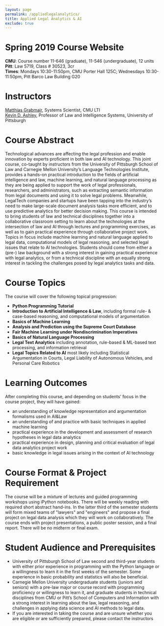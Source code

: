 ```yaml
---
layout: page
permalink: /appliedlegalanalytics/
title: Applied Legal Analytics & AI
exclude: true
---
```


# Spring 2019 Course Website

**CMU**: Course number 11-646 (graduate), 11-546 (undergraduate), 12 units  
**Pitt**: Law 5719, Class # 30523, 3cr  
**Times**: Mondays 10:30-11:50pm, CMU Porter Hall 125C; Wednesdays 10:30-11:50pm, Pitt Barco Law Building G20  

# Instructors
[Matthias Grabmair](http://www.andrew.cmu.edu/user/mgrabmai), Systems Scientist, CMU LTI  
[Kevin D. Ashley](https://www.law.pitt.edu/people/kevin-d-ashley), Professor of Law and Intelligence Systems, University of Pittsburgh

# Course Abstract
Technological advances are affecting the legal profession and enable innovation by experts proficient in both law and AI technology. This joint course, co-taught by instructors from the University of Pittsburgh School of Law and Carnegie Mellon University’s Language Technologies Institute, provides a hands-on practical introduction to the fields of artificial intelligence and law, machine learning, and natural language processing as they are being applied to support the work of legal professionals, researchers, and administrators, such as extracting semantic information from legal documents and using it to solve legal problems. Meanwhile, LegalTech companies and startups have been tapping into the industry’s need to make large-scale document analysis tasks more efficient, and to use predictive analytics for better decision making. This course is intended to bring students of law and technical disciplines together into a collaborative classroom setting to learn about the technologies at the intersection of law and AI through lectures and programming exercises, as well as to gain practical experience through collaborative project work. Topics in focus include machine learning and natural language applied to legal data, computational models of legal reasoning, and selected legal issues that relate to AI technologies. Students should come from either a (pre-) law background with a strong interest in gaining practical experience with legal analytics, or from a technical discipline with an equally strong interest in tackling the challenges posed by legal analytics tasks and data.


# Course Topics
The course will cover the following topical progression:  

* **Python Programming Tutorial**
* **Introduction to Artificial Intelligence & Law**, including formal rule- & case-based reasoning, and computational models of argumentation
* **Basics of Machine Learning**
* **Analysis and Prediction using the Supreme Court Database**
* **Fair Machine Learning under Nondiscrimination Imperatives**
* **Basics of Natural Language Processing**
* **Legal Text Analytics** including annotation, rule-based & ML-based text processing, and information retrieval
* **Legal Topics Related to AI** most likely including Statistical Argumentation in Courts, Legal Liability of Autonomous Vehicles, and Personal Care Robotics

# Learning Outcomes
After completing this course, and depending on students’ focus in the course project, they will have gained:

* an understanding of knowledge representation and argumentation formalisms used in AI&Law
* an understanding of and practice with basic techniques in applied machine learning
* practical experience in the development and assessment of research hypotheses in legal data analytics
* practical experience in design, planning and critical evaluation of legal data analytics project work
* basic knowledge in legal issues arising in the context of AI technology

# Course Format & Project Requirement
The course will be a mixture of lectures and guided programming workshops using iPython notebooks. There will be weekly reading with required short abstract hand-ins. In the latter third of the semester students will form mixed teams of "lawyers" and "engineers" and propose a final project on legal data analysis which they will work on collaboratively. The course ends with project presentations, a public poster session, and a final report. There will be no midterm or final exam.

# Student Audience and Prerequisites
* University of Pittsburgh School of Law second and third-year students with either prior experience in programming with the Python language or a willingness to learn it in the first weeks of the semester. Some experience in basic probability and statistics will also be beneficial.
* Carnegie Mellon University undergraduate students (juniors and seniors) with a pre-law major or course record with programming proficiency or willingness to learn it, and graduate students in technical disciplines from CMU or Pitt’s School of Computers and Information with a strong interest in learning about the law, legal reasoning, and challenges in applying data science and AI methods to legal data.
* If you are interested in taking the course and are unsure whether you are eligible or are sufficiently prepared, please contact the instructors



